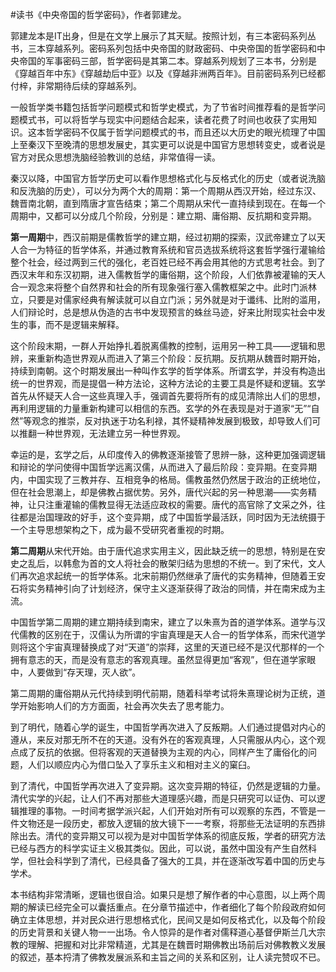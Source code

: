 \#读书《中央帝国的哲学密码》，作者郭建龙。

郭建龙本是IT出身，但是在文学上展示了其天赋。按照计划，有三本密码系列丛书，三本穿越系列。密码系列包括中央帝国的财政密码、中央帝国的哲学密码和中央帝国的军事密码三部，哲学密码是其第二本。穿越系列规划了三本书，分别是《穿越百年中东》《穿越劫后中亚》以及《穿越非洲两百年》。目前密码系列已经都付梓，非常期待后续的穿越系列。

一般哲学类书籍包括哲学问题模式和哲学史模式，为了节省时间推荐看的是哲学问题模式书，可以将哲学与现实中问题结合起来，读者花费了时间也收获了实用知识。这本哲学密码不仅属于哲学问题模式的书，而且还以大历史的眼光梳理了中国上至秦汉下至晚清的思想发展史，其实更可以说是中国官方思想转变史，或者说是官方对民众思想洗脑经验教训的总结，非常值得一读。

秦汉以降，中国官方哲学历史可以看作思想格式化与反格式化的历史（或者说洗脑和反洗脑的历史），可以分为两个大的周期：第一个周期从西汉开始，经过东汉、魏晋南北朝，直到隋唐才宣告结束；第二个周期从宋代一直持续到现在。在每一个周期中，又都可以分成几个阶段，分别是：建立期、庸俗期、反抗期和变异期。

**第一周期**中，西汉前期是儒教哲学的建立期，经过初期的探索，汉武帝建立了以天人合一为特征的哲学体系，并通过教育系统和官员选拔系统将这套哲学强行灌输给整个社会，经过两到三代的强化，老百姓已经不再会用其他的方式思考社会。到了西汉末年和东汉初期，进入儒教哲学的庸俗期，这个阶段，人们依靠被灌输的天人合一观念来将整个自然界和社会的所有现象强行塞入儒教框架之中。此时门派林立，只要是对儒家经典有解读就可以自立门派；另外就是对于谶纬、比附的滥用，人们辩论时，总是想从伪造的古书中发现预言的蛛丝马迹，好来比附现实社会中发生的事，而不是逻辑来解释。 

这个阶段末期，一群人开始挣扎着脱离儒教的控制，运用另一种工具——逻辑和思辨，来重新构造世界观从而进入了第三个阶段：反抗期。反抗期从魏晋时期开始，持续到南朝。这个时期发展出一种叫作玄学的哲学体系。所谓玄学，并没有构造出统一的世界观，而是提倡一种方法论，这种方法论的主要工具是怀疑和逻辑。玄学首先从怀疑天人合一这些真理入手，强调首先要将所有的成见清除出人们的思想，再利用逻辑的力量重新构建可以相信的东西。玄学的外在表现是对于道家“无”“自然”等观念的推崇，反对执迷于功名利禄，其怀疑精神发展到极致，却导致人们可以推翻一种世界观，无法建立另一种世界观。

幸运的是，玄学之后，从印度传入的佛教逐渐接管了思辨一脉，这种更加强调逻辑和辩论的学问使得中国哲学远离汉儒，从而进入了最后阶段：变异期。在变异期内，中国实现了三教并存、互相竞争的格局。儒教虽然仍然居于政治的正统地位，但在社会思潮上，却是佛教占据优势。另外，唐代兴起的另一种思潮——实务精神，让只注重灌输的儒教显得无法适应政权的需要。唐代的高官除了文采之外，往往都是治国理政的好手，这个变异期，成了中国哲学最活跃，同时因为无法统摄于一个主导思想架构之下，成为最不受研究者重视的时期。

**第二周期**从宋代开始。由于唐代追求实用主义，因此缺乏统一的思想，特别是在安史之乱后，以韩愈为首的文人将社会的散架归结为思想的不统一。到了宋代，文人们再次追求起统一的哲学体系。北宋前期仍然继承了唐代的实务精神，但随着王安石将实务精神引向了计划经济，保守主义逐渐获得了政治的同情，并在南宋成为主流。

中国哲学第二周期的建立期持续到南宋，建立了以朱熹为首的道学体系。道学与汉代儒教的区别在于，汉儒认为所谓的宇宙真理是天人合一的哲学体系，而宋代道学则将这个宇宙真理替换成了对“天道”的崇拜，这里的天道已经不是汉代那样的一个拥有意志的天，而是没有意志的客观真理。虽然显得更加“客观”，但在道学家眼中，人要做到“存天理，灭人欲”。

第二周期的庸俗期从元代持续到明代前期，随着科举考试将朱熹理论树为正统，道学开始影响人们的方方面面，社会再次失去了思考能力。

到了明代，随着心学的诞生，中国哲学再次进入了反叛期。人们通过提倡对内心的遵从，来反对那无所不在的天道。没有外在的客观真理，人只需服从内心，这个观点成了反抗的依据。但将客观的天道替换为主观的内心，同样产生了庸俗化的问题，人们以顺应内心为借口坠入了享乐主义和相对主义的窠臼。

到了清代，中国哲学再次进入了变异期。这次变异期的特征，仍然是逻辑的力量。清代实学的兴起，让人们不再对那些大道理感兴趣，而是只研究可以证伪、可以逻辑推理的事物。一时间考据学派兴起，人们开始对所有可以观察的东西，不管是一件文物还是一段历史，都放入逻辑的放大镜下一一考察，将那些无法证明的东西排除出去。清代的变异期又可以视为是对中国哲学体系的彻底反叛，学者的研究方法已经与西方的科学实证主义极其类似。因此，可以说，虽然中国没有产生自然科学，但社会科学到了清代，已经具备了强大的工具，并在逐渐改写着中国的历史与学术。

本书​结构非常清晰，逻辑也很自洽。如果只是想了解作者的中心意图，以上两个周期的解读已经完全可以囊括重点。在分章节描述中，作者细化了每个阶段政府如何确立主体思想，并对民众进行思想格式化，民间又是如何反格式化，以及每个阶段的历史背景和关键人物一一出场。令人惊异的是作者对儒释道心基督伊斯兰几大宗教的理解、把握和对比非常精道，尤其是在魏晋时期佛教出场前后对佛教教义发展的叙述，基本捋清了佛教发展派系和主旨之间的关系和区别，让人读完赞叹不已。